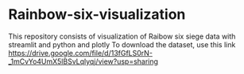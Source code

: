 # Rainbow-six-visualization
This repository consists of visualization of Raibow six siege data with streamlit and python and plotly
To download the dataset, use this link https://drive.google.com/file/d/13fGfLS0rN-_1mCvYo4UmX5lBSvLqlyqj/view?usp=sharing
